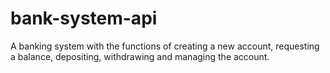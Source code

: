 # bank-system-api
A banking system with the functions of creating a new account, requesting a balance, depositing, withdrawing and managing the account.
